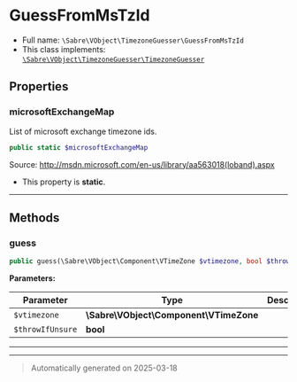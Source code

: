 
# GuessFromMsTzId





* Full name: `\Sabre\VObject\TimezoneGuesser\GuessFromMsTzId`
* This class implements:
[`\Sabre\VObject\TimezoneGuesser\TimezoneGuesser`](./TimezoneGuesser.md)



## Properties


### microsoftExchangeMap

List of microsoft exchange timezone ids.

```php
public static $microsoftExchangeMap
```

Source: http://msdn.microsoft.com/en-us/library/aa563018(loband).aspx

* This property is **static**.


***

## Methods


### guess



```php
public guess(\Sabre\VObject\Component\VTimeZone $vtimezone, bool $throwIfUnsure = false): ?\DateTimeZone
```








**Parameters:**

| Parameter | Type | Description |
|-----------|------|-------------|
| `$vtimezone` | **\Sabre\VObject\Component\VTimeZone** |  |
| `$throwIfUnsure` | **bool** |  |





***


***
> Automatically generated on 2025-03-18
